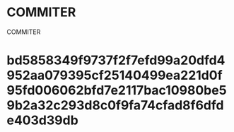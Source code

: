 # COMMITER
COMMITER






# bd5858349f9737f2f7efd99a20dfd4952aa079395cf25140499ea221d0f95fd006062bfd7e2117bac10980be59b2a32c293d8c0f9fa74cfad8f6dfde403d39db
